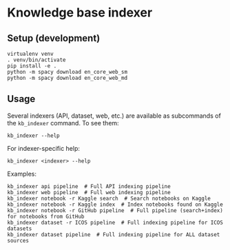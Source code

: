 # Knowledge base indexer

## Setup (development)

```shell
virtualenv venv
. venv/bin/activate
pip install -e .
python -m spacy download en_core_web_sm
python -m spacy download en_core_web_md
```


## Usage

Several indexers (API, dataset, web, etc.) are available as subcommands of 
the `kb_indexer` command. To see them: 

```shell
kb_indexer --help
```

For indexer-specific help:

```shell
kb_indexer <indexer> --help
```

Examples:

```shell
kb_indexer api pipeline  # Full API indexing pipeline
kb_indexer web pipeline  # Full web indexing pipeline
kb_indexer notebook -r Kaggle search  # Search notebooks on Kaggle
kb_indexer notebook -r Kaggle index  # Index notebooks found on Kaggle
kb_indexer notebook -r GitHub pipeline  # Full pipeline (search+index) for notebooks from GitHub
kb_indexer dataset -r ICOS pipeline  # Full indexing pipeline for ICOS datasets
kb_indexer dataset pipeline  # Full indexing pipeline for ALL dataset sources
```
